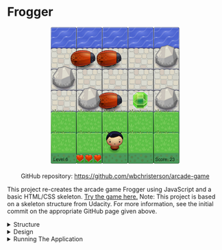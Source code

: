 # Frogger

<div style="display: flex; flex-direction: column; align-items: center">
    <img alt="A sample image of the game screen during use" width="300" src="/assets/Frogger-imgs/general-game.png">
    <div style="margin-top: 20px">
        GitHub repository: <a target="\_blank" href="https://github.com/wbchristerson/arcade-game">https://github.com/wbchristerson/arcade-game</a>
    </div>
</div>

This project re-creates the arcade game Frogger using JavaScript and a basic HTML/CSS skeleton. <a href="https://wbchristerson.github.io/arcade-game/" target="\_blank">Try the game here.</a> Note: This project is based on a skeleton structure from Udacity. For more information, see the initial commit on the appropriate GitHub page given above.

<details>
    <summary>Structure</summary>
    <br>
    <ul>
        <li>The game has 15 levels which the player must complete while avoiding enemy bugs.</li>
        <li>You traverse the board using the arrow keys.</li>
        <li>If you come in contact with a bug, you lose a life and return to the default position on screen.</li>
        <li>You can also collect gems (of varying point values) and stars (which give extra lives).</li>
        <li>If you lose all your lives, the game is over. If you complete all 15 levels with at least one life left, you win.</li>
        <li>When the game ends, you may play again or return to the introductory page.</li>
    </ul>
</details>

<details>
    <summary>Design</summary>
    <br>
    The game begins with an introductory page explaining how to play. It also lists the player's possible avatars, along with which keys to press to switch avatars. Begin by pressing the "space" key.

    <div style="display: flex; justify-content: center; margin-top: 20px; margin-bottom: 20px;">
        <img src="/assets/Frogger-imgs/intro-page.png" alt="A screenshot of the game's introductory page" width="300">
    </div>

    The game page includes a background of grass, brick, and water. Your score, remaining lives, and level appear at the bottom. You have to cross the board while avoiding enemy bugs. Gems and stars appear occasionally, and you get points for every gem you collect: 3 for blue gems, 6 for green gems, and 9 for orange gems.

    <div style="display: flex; justify-content: center; margin-top: 20px; margin-bottom: 20px;">
        <img src="/assets/Frogger-imgs/game-page.png" alt="A screenshot of the game during play" width="300">
    </div>

    The end page resembles the introductory page and congratulates you on completing the game.

    <div style="display: flex; justify-content: space-around; margin-top: 20px; margin-bottom: 20px; flex-wrap: wrap;">
        <img style="margin-top: 10px; margin-bottom: 10px;" src="/assets/Frogger-imgs/end-lose-page.png" alt="A screenshot of the end page upon a loss" width="300">
        <img style="margin-top: 10px; margin-bottom: 10px;" src="/assets/Frogger-imgs/end-page.png" alt="A screenshot of the end page upon a win" width="300">
    </div>

    <div style="margin-bottom: 20px;">
        The game becomes increasingly difficult. The chance of each of three independent rocks appearing on screen increases up to level 5, after which time they will all always appear (though sometimes overlapping each other). One strategy to avoid losing lives is to wait for the right half of the screen to become clear and cross from that half (since enemy bugs always cross the screen from left to right). To further increase difficulty beyond level 5, a fourth rock will always appear somewhere in the rightmost column.
    </div>
</details>

<details>
    <summary>Running The Application</summary>
    <br>
    Run the application in your browser by <a href="https://wbchristerson.github.io/arcade-game/" target="\_blank">clicking here</a>. To download, clone the repository using this terminal command:
    <br>
    <code>git clone https://github.com/wbchristerson/arcade-game.git</code>
    <br>
    <br>
    Alternatively, follow the instructions below to download to a hard drive:

    <ul>
        <li>Navigate to <a href="https://github.com/wbchristerson/arcade-game" target="\_blank">this page</a>.</li>
        <li>Click the green "Clone or download" button towards the right then choose "Download ZIP".</li>
        <li>Find the folder <code>arcade-game-master</code> in your Downloads folder or wherever it was placed on your device.</li>
        <li>Right click and choose "Extract All" then extract.</li>
        <li>Open your browser and use <code>Ctrl + O</code> (for Windows machines) to open the file selector on your device.</li>
        <li>Go to <code>arcade-game-master</code>, enter <code>arcade-game-master</code> again, then select <code>index.html</code>. The game screen will appear.</li>
    </ul>
</details>
